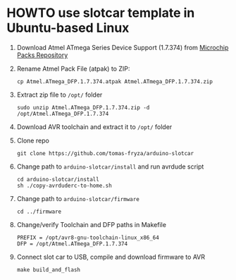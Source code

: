# HOWTO use slotcar template in Ubuntu-based Linux

1. Download Atmel ATmega Series Device Support (1.7.374) from [Microchip Packs Repository](http://packs.download.atmel.com/)

2. Rename Atmel Pack File (atpak) to ZIP:

   ```shell
   cp Atmel.ATmega_DFP.1.7.374.atpak Atmel.ATmega_DFP.1.7.374.zip
   ```

3. Extract zip file to `/opt/` folder

   ```shell
   sudo unzip Atmel.ATmega_DFP.1.7.374.zip -d /opt/Atmel.ATmega_DFP.1.7.374
   ```

4. Download AVR toolchain and extract it to `/opt/` folder

5. Clone repo

   ```shell
   git clone https://github.com/tomas-fryza/arduino-slotcar
   ```

6. Change path to `arduino-slotcar/install` and run avrdude script

   ```shell
   cd arduino-slotcar/install
   sh ./copy-avrduderc-to-home.sh
   ```

7. Change path to `arduino-slotcar/firmware`

   ```shell
   cd ../firmware
   ```

8. Change/verify Toolchain and DFP paths in Makefile

   ```shell
   PREFIX = /opt/avr8-gnu-toolchain-linux_x86_64
   DFP = /opt/Atmel.ATmega_DFP.1.7.374
   ```

9. Connect slot car to USB, compile and download firmware to AVR

   ```shell
   make build_and_flash
   ```
